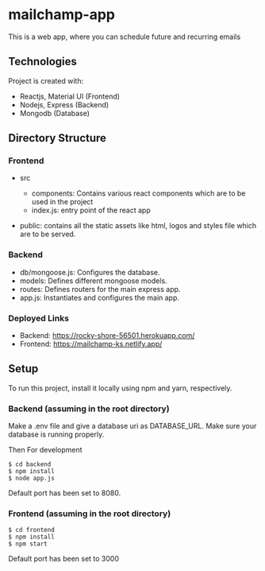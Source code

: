 # mailchamp-app

This is a web app, where you can schedule future and recurring emails

## Technologies
Project is created with:
* Reactjs, Material UI (Frontend)
* Nodejs, Express (Backend)
* Mongodb (Database)

## Directory Structure

### Frontend

* src
  * components: Contains various react components which are to be used in the project
  * index.js: entry point of the react app
  
* public: contains all the static assets like html, logos and styles file which are to be served.

### Backend
* db/mongoose.js: Configures the database.
* models: Defines different mongoose models.
* routes: Defines routers for the main express app.
* app.js: Instantiates and configures the main app.

### Deployed Links
* Backend: https://rocky-shore-56501.herokuapp.com/
* Frontend: https://mailchamp-ks.netlify.app/

## Setup
To run this project, install it locally using npm and yarn, respectively.

### Backend (assuming in the root directory)

Make a .env file and give a database uri as DATABASE_URL.
Make sure your database is running properly.

Then
For development
```
$ cd backend
$ npm install
$ node app.js
```

Default port has been set to 8080.

### Frontend (assuming in the root directory)

```
$ cd frontend
$ npm install
$ npm start
```

Default port has been set to 3000
